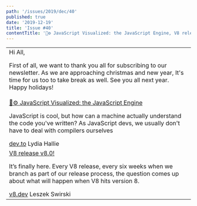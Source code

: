 ```yaml
---
path: '/issues/2019/dec/40'
published: true
date: '2019-12-19'
title: 'Issue #40'
contentTitle: '🚀⚙️ JavaScript Visualized: the JavaScript Engine, V8 release v8.0! ...'
---
```


<center>
  <table align="center" border="0" cellspacing="0" width="100%" height="100%" cellpadding="0">
    <tbody>
      <tr>
        <td>
          <div class="issue__content">
            <span class="issue__content-title"> Hi All,</span>
            <p class="issue__content-desc">
              First of all, we want to thank you all for subscribing to our newsletter. As we are approaching christmas and new year, It's time for us too to take break as well. See you all next year. Happy holidays!
            </p>
          </div>
        </td>
      </tr>
      <tr>
        <td>
          <div class="issue__content">
            <a href="https://dev.to/lydiahallie/javascript-visualized-the-javascript-engine-4cdf" target="_blank" rel="noopener noreferrer">
              <span class="issue__content-title">🚀⚙️ JavaScript Visualized: the JavaScript Engine</span>
            </a>
            <p class="issue__content-desc">
              JavaScript is cool, but how can a machine actually understand the code you've written? As JavaScript devs, we usually don't
              have to deal with compilers ourselves
            </p>
            <div class="issue__content-info">
              <a
                href="https://dev.to/lydiahallie/javascript-visualized-the-javascript-engine-4cdf"
                target="_blank"
                rel="noopener noreferrer"
                >dev.to</a
              >
              <span>Lydia Hallie</span>
            </div>
          </div>
        </td>
      </tr>
      <tr>
        <td>
          <div class="issue__content">
            <a href="https://v8.dev/blog/v8-release-80" target="_blank" rel="noopener noreferrer">
              <span class="issue__content-title">V8 release v8.0!</span>
            </a>
            <p class="issue__content-desc">
              It’s finally here. Every V8 release, every six weeks when we branch as part of our release process, the question comes up
              about what will happen when V8 hits version 8.
            </p>
            <div class="issue__content-info">
              <a href="https://v8.dev/blog/v8-release-80" target="_blank" rel="noopener noreferrer">v8.dev</a> <span>Leszek Swirski</span>
            </div>
          </div>
        </td>
      </tr>
    </tbody>
  </table>
</center>
